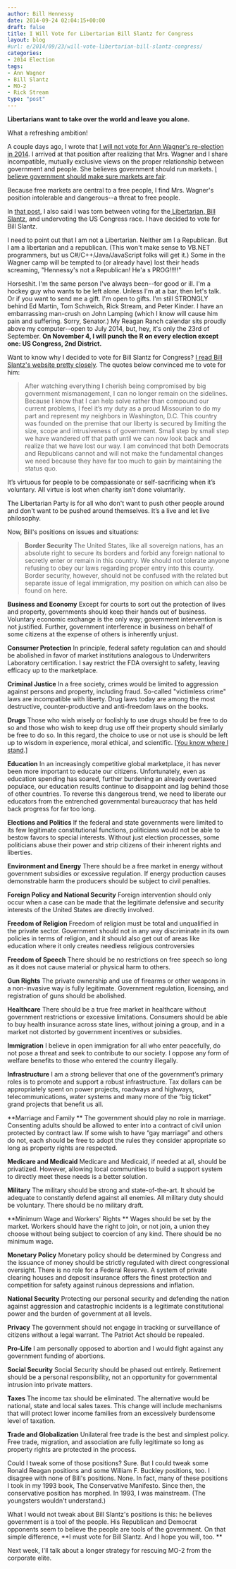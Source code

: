 ```yaml
---
author: Bill Hennessy
date: 2014-09-24 02:04:15+00:00
draft: false
title: I Will Vote for Libertarian Bill Slantz for Congress
layout: blog
#url: e/2014/09/23/will-vote-libertarian-bill-slantz-congress/
categories:
- 2014 Election
tags:
- Ann Wagner
- Bill Slantz
- MO-2
- Rick Stream
type: "post"
---
```


**Libertarians want to take over the world and leave you alone.**

What a refreshing ambition!

A couple days ago, I wrote that [I will not vote for Ann Wagner's re-election in 2014](https://hennessysview.com/2014/09/21/will-not-vote-for-wagner/). I arrived at that position after realizing that Mrs. Wagner and I share incompatible, mutually exclusive views on the proper relationship between government and people. She believes government should run markets. [I believe government should make sure markets are fair](https://hennessysview.com/2014/04/19/jonah-goldberg-perfectly-defines-gop-establishment/).

Because free markets are central to a free people, I find Mrs. Wagner's position intolerable and dangerous--a threat to free people.

In [that post](https://hennessysview.com/2014/09/21/will-not-vote-for-wagner/), I also said I was torn between voting for the[ Libertarian, Bill Slantz](https://billslantz.com/_index.php), and undervoting the US Congress race. I have decided to vote for Bill Slantz.

I need to point out that I am not a Libertarian. Neither am I a Republican. But I am a libertarian and a republican. (This won't make sense to VB.NET programmers, but us C#/C++/Java/JavaScript folks will get it.) Some in the Wagner camp will be tempted to (or already have) lost their heads screaming, "Hennessy's not a Republican! He'a s PROG!!!!!"

Horseshit. I'm the same person I've always been--for good or ill. I'm a hockey guy who wants to be left alone. Unless I'm at a bar, then let's talk. Or if you want to send me a gift. I'm open to gifts. I'm still STRONGLY behind Ed Martin, Tom Schweich, Rick Stream, and Peter Kinder. I have an embarrassing man-crush on John Lamping (which I know will cause him pain and suffering. Sorry, Senator.) My Reagan Ranch calendar sits proudly above my computer--open to July 2014, but, hey, it's only the 23rd of September. **On November 4, I will punch the R on every election except one: US Congress, 2nd District.**

Want to know why I decided to vote for Bill Slantz for Congress? [I read Bill Slantz's website pretty closely](https://billslantz.com/_index.php). The quotes below convinced me to vote for him:



> After watching everything I cherish being compromised by big government mismanagement, I can no longer remain on the sidelines. Because I know that I can help solve rather than compound our current problems, I feel it’s my duty as a proud Missourian to do my part and represent my neighbors in Washington, D.C. This country was founded on the premise that our liberty is secured by limiting the size, scope and intrusiveness of government. Small step by small step we have wandered off that path until we can now look back and realize that we have lost our way. I am convinced that both Democrats and Republicans cannot and will not make the fundamental changes we need because they have far too much to gain by maintaining the status quo.

It’s virtuous for people to be compassionate or self-sacrificing when it’s voluntary. All virtue is lost when charity isn’t done voluntarily.

The Libertarian Party is for all who don't want to push other people around and don't want to be pushed around themselves. It’s a live and let live philosophy.



Now, Bill's positions on issues and situations:



> **Border Security**
The United States, like all sovereign nations, has an absolute right to secure its borders and forbid any foreign national to secretly enter or remain in this country. We should not tolerate anyone refusing to obey our laws regarding proper entry into this county. Border security, however, should not be confused with the related but separate issue of legal immigration, my position on which can also be found on here.

**Business and Economy**
Except for courts to sort out the protection of lives and property, governments should keep their hands out of business. Voluntary economic exchange is the only way; government intervention is not justified. Further, government interference in business on behalf of some citizens at the expense of others is inherently unjust.

**Consumer Protection**
In principle, federal safety regulation can and should be abolished in favor of market institutions analogous to Underwriters Laboratory certification. I say restrict the FDA oversight to safety, leaving efficacy up to the marketplace.

**Criminal Justice**
In a free society, crimes would be limited to aggression against persons and property, including fraud. So-called "victimless crime" laws are incompatible with liberty. Drug laws today are among the most destructive, counter-productive and anti-freedom laws on the books.

**Drugs**
Those who wish wisely or foolishly to use drugs should be free to do so and those who wish to keep drug use off their property should similarly be free to do so. In this regard, the choice to use or not use is should be left up to wisdom in experience, moral ethical, and scientific. [[You know where I stand](https://hennessysview.com/2014/01/02/war-weed-republicans-lost/).]

**Education**
In an increasingly competitive global marketplace, it has never been more important to educate our citizens. Unfortunately, even as education spending has soared, further burdening an already overtaxed populace, our education results continue to disappoint and lag behind those of other countries. To reverse this dangerous trend, we need to liberate our educators from the entrenched governmental bureaucracy that has held back progress for far too long.

**Elections and Politics**
If the federal and state governments were limited to its few legitimate constitutional functions, politicians would not be able to bestow favors to special interests. Without just election processes, some politicians abuse their power and strip citizens of their inherent rights and liberties.

**Environment and Energy**
There should be a free market in energy without government subsidies or excessive regulation. If energy production causes demonstrable harm the producers should be subject to civil penalties.

**Foreign Policy and National Security**
Foreign intervention should only occur when a case can be made that the legitimate defensive and security interests of the United States are directly involved.

**Freedom of Religion**
Freedom of religion must be total and unqualified in the private sector. Government should not in any way discriminate in its own policies in terms of religion, and it should also get out of areas like education where it only creates needless religious controversies

**Freedom of Speech**
There should be no restrictions on free speech so long as it does not cause material or physical harm to others.

**Gun Rights**
The private ownership and use of firearms or other weapons in a non-invasive way is fully legitimate. Government regulation, licensing, and registration of guns should be abolished.

**Healthcare**
There should be a true free market in healthcare without government restrictions or excessive limitations. Consumers should be able to buy health insurance across state lines, without joining a group, and in a market not distorted by government incentives or subsidies.

**Immigration**
I believe in open immigration for all who enter peacefully, do not pose a threat and seek to contribute to our society. I oppose any form of welfare benefits to those who entered the country illegally.

**Infrastructure**
I am a strong believer that one of the government’s primary roles is to promote and support a robust infrastructure. Tax dollars can be appropriately spent on power projects, roadways and highways, telecommunications, water systems and many more of the “big ticket” grand projects that benefit us all.

**Marriage and Family **
The government should play no role in marriage. Consenting adults should be allowed to enter into a contract of civil union protected by contract law. If some wish to have “gay marriage” and others do not, each should be free to adopt the rules they consider appropriate so long as property rights are respected.

**Medicare and Medicaid**
Medicare and Medicaid, if needed at all, should be privatized. However, allowing local communities to build a support system to directly meet these needs is a better solution.

**Military**
The military should be strong and state-of-the-art. It should be adequate to constantly defend against all enemies. All military duty should be voluntary. There should be no military draft.

**Minimum Wage and Workers' Rights **
Wages should be set by the market. Workers should have the right to join, or not join, a union they choose without being subject to coercion of any kind. There should be no minimum wage.

**Monetary Policy**
Monetary policy should be determined by Congress and the issuance of money should be strictly regulated with direct congressional oversight. There is no role for a Federal Reserve. A system of private clearing houses and deposit insurance offers the finest protection and competition for safety against ruinous depressions and inflation.

**National Security**
Protecting our personal security and defending the nation against aggression and catastrophic incidents is a legitimate constitutional power and the burden of government at all levels.

**Privacy**
The government should not engage in tracking or surveillance of citizens without a legal warrant. The Patriot Act should be repealed.

**Pro-Life**
I am personally opposed to abortion and I would fight against any government funding of abortions.

**Social Security**
Social Security should be phased out entirely. Retirement should be a personal responsibility, not an opportunity for governmental intrusion into private matters.

**Taxes**
The income tax should be eliminated. The alternative would be national, state and local sales taxes. This change will include mechanisms that will protect lower income families from an excessively burdensome level of taxation.

**Trade and Globalization**
Unilateral free trade is the best and simplest policy. Free trade, migration, and association are fully legitimate so long as property rights are protected in the process.





Could I tweak some of those positions? Sure. But I could tweak some Ronald Reagan positions and some William F. Buckley positions, too. I disagree with none of Bill's positions. None. In fact, many of these positions I took in my 1993 book, The Conservative Manifesto. Since then, the conservative position has morphed. In 1993, I was mainstream. (The youngsters wouldn't understand.)



What I would not tweak about Bill Slantz's positions is this: he believes government is a tool of the people. His Republican and Democrat opponents seem to believe the people are tools of the government. On that simple difference, **I must vote for Bill Slantz. And I hope you will, too. **

Next week, I'll talk about a longer strategy for rescuing MO-2 from the corporate elite.


